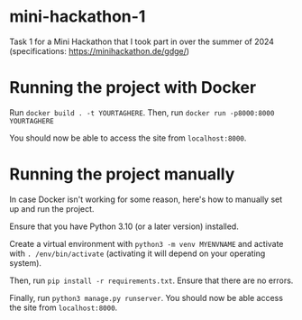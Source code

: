 # mini-hackathon-1

Task 1 for a Mini Hackathon that I took part in over the summer of 2024 (specifications: https://minihackathon.de/gdge/)

# Running the project with Docker

Run `docker build . -t YOURTAGHERE`.
Then, run `docker run -p8000:8000 YOURTAGHERE`

You should now be able to access the site from `localhost:8000`.

# Running the project manually

In case Docker isn't working for some reason, here's how to manually set up and run the project.

Ensure that you have Python 3.10 (or a later version) installed.

Create a virtual environment with `python3 -m venv MYENVNAME` and activate with `. /env/bin/activate` (activating it will depend on your operating system).

Then, run `pip install -r requirements.txt`. Ensure that there are no errors.

Finally, run `python3 manage.py runserver`. You should now be able access the site from `localhost:8000`.
